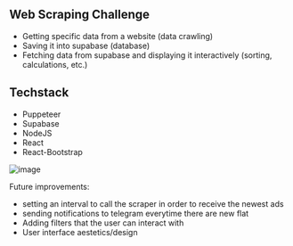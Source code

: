 ## Web Scraping Challenge

- Getting specific data from a website (data crawling)
- Saving it into supabase (database)
- Fetching data from supabase and displaying it interactively (sorting, calculations, etc.)

## Techstack

 - Puppeteer
 - Supabase
 - NodeJS
 - React 
 - React-Bootstrap


![image](https://user-images.githubusercontent.com/44238666/213674033-ced0f3eb-9695-4574-9cc3-5d6b7c36368e.png)


Future improvements:
 - setting an interval to call the scraper in order to receive the newest ads 
 - sending notifications to telegram everytime  there are new flat
 - Adding filters that the user can interact with
 - User interface aestetics/design
